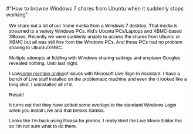 #"How to browse Windows 7 shares from Ubuntu when it suddenly stops working"


 <div style="color: rgb(0, 0, 0); font-family: Arial, Helvetica, sans-serif; font-size: 13px; margin-top: 8px; margin-right: 8px; margin-bottom: 8px; margin-left: 8px; background-color: rgb(255, 255, 255);"> <p>We share out a lot of our home media from a Windows 7 desktop. That media is streamed to a variety Windows PCs, Kid&#39;s Ubuntu PCs/Laptops and XBMC-based XBoxes. Recently we were suddenly unable to access the shares from Ubuntu or XBMC but all was still fine from the Windows PCs. And those PCs had no problem sharing to Ubuntu/XMBC.</p> <p>Multiple attempts at fiddling with Windows sharing settings and umpteen Googles revealed nothing. Until last night.</p><p>I saw<a href="http://social.technet.microsoft.com/Forums/en/w7itpronetworking/thread/9c6f1d74-f7f0-4503-94fa-0d79a5597527">some mention online</a>of issues with Microsoft Live Sign-In Assistant. I have a bunch of Live stuff installed on the problematic machine and even tho it looked like a long shot, I uninstalled all of it.</p> <p>Result!</p><p>It turns out that they have added some overlays to the standard Windows Login when you install Live and that breaks Samba.</p><p>Looks like I&#39;m back using Picasa for photos. I really liked the Live Movie Editor tho so I&#39;m not sure what to do there.</p> <p /></div>
 